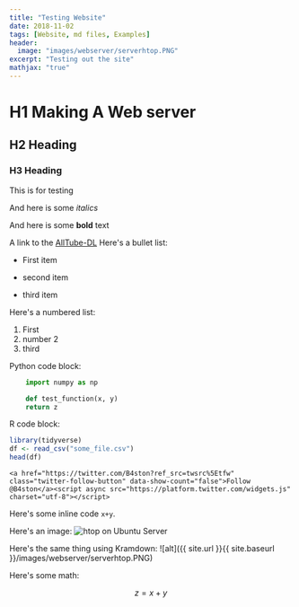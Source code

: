 ```yaml
---
title: "Testing Website"
date: 2018-11-02
tags: [Website, md files, Examples]
header:
  image: "images/webserver/serverhtop.PNG"
excerpt: "Testing out the site"
mathjax: "true"
---
```


# H1 Making A Web server

## H2 Heading

### H3 Heading

This is for testing

And here is some *italics*

And here is some **bold** text

A link to the [AllTube-DL](https://baston-alltube-dl.herokuapp.com/)
Here's a bullet list:
* First item
+ second item
- third item

Here's a numbered list:
1. First
2. number 2
3. third

Python code block:
```Python
    import numpy as np

    def test_function(x, y)
    return z
```

R code block:
```r
library(tidyverse)
df <- read_csv("some_file.csv")
head(df)
```
```
<a href="https://twitter.com/B4ston?ref_src=twsrc%5Etfw" class="twitter-follow-button" data-show-count="false">Follow @B4ston</a><script async src="https://platform.twitter.com/widgets.js" charset="utf-8"></script>
```
Here's some inline code `x+y`.

Here's an image:
<img src="{{ site.url }}{{ site.baseurl }}/images/webserver/serverhtop.PNG" alt="htop on Ubuntu Server">

Here's the same thing using Kramdown:
![alt]({{ site.url }}{{ site.baseurl }}/images/webserver/serverhtop.PNG)

Here's some math:

$$z=x+y$$
